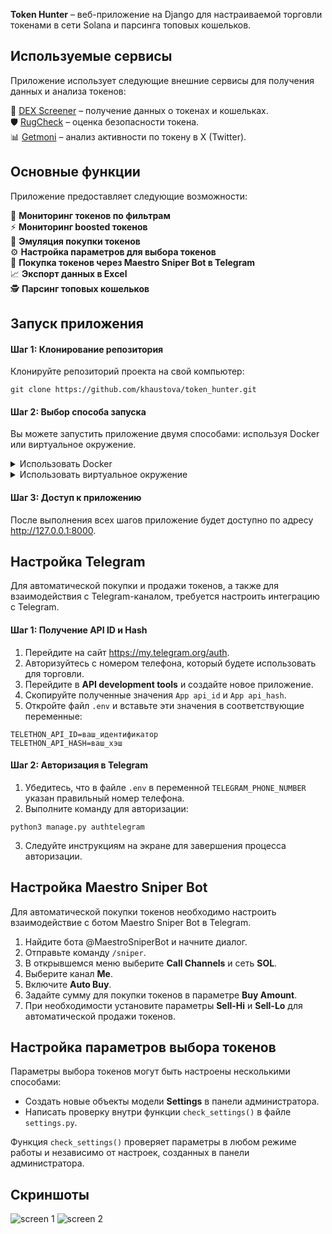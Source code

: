 **Token Hunter** – веб-приложение на Django для настраиваемой торговли токенами в сети Solana и парсинга топовых кошельков.

## Используемые сервисы

Приложение использует следующие внешние сервисы для получения данных и анализа токенов:

:gem:  [DEX Screener](https://dexscreener.com/) – получение данных о токенах и кошельках.  
:shield: [RugCheck](https://rugcheck.xyz/) – оценка безопасности токена.  
:bar_chart: [Getmoni](https://rugcheck.xyz/) – анализ активности по токену в X (Twitter).  

## Основные функции

Приложение предоставляет следующие возможности:

:mag_right: **Мониторинг токенов по фильтрам**  
:zap: **Мониторинг boosted токенов**  
:shopping_cart: **Эмуляция покупки токенов**  
:gear: **Настройка параметров для выбора токенов**  
:robot: **Покупка токенов через Maestro Sniper Bot в Telegram**  
:chart_with_upwards_trend: **Экспорт данных в Excel**  
:detective: **Парсинг топовых кошельков**  

## Запуск приложения

#### Шаг 1: Клонирование репозитория

Клонируйте репозиторий проекта на свой компьютер:

```
git clone https://github.com/khaustova/token_hunter.git
```

#### Шаг 2: Выбор способа запуска

Вы можете запустить приложение двумя способами: используя Docker или виртуальное окружение.

<details>
  <summary>Использовать Docker</summary>

1. Переименуйте файл `.env.example` в `.env` и добавьте свои данные.
2. Запустите проект с помощью команды:
    

```
docker-compose up --build
```
  
</details>  

<details>
  <summary>Использовать виртуальное окружение</summary>

1. Создайте виртуальное окружение:
    

```
python3 -m venv .venv
```

Активируйте виртуальное окружение:

- Для Linux/MacOS:
    

```
source .venv/bin/activate
```

- Для Windows:

```
.venv\Scripts\activate
```

Установите необходимые пакеты:

```
pip install -r requirements.txt
```

- Переименуйте файл `.env.example` в `.env` и добавьте свои данные.
- Убедитесь, что у вас установлены и запущены Redis и PostgreSQL.
- Выполните миграцию базы данных:
    

```
python3 manage.py migrate
```

Запустите Celery:

```
celery -A core worker -l info
```

Запустите сервер:

```
python3 manage.py runserver
```
  
</details> 


#### Шаг 3: Доступ к приложению

После выполнения всех шагов приложение будет доступно по адресу http://127.0.0.1:8000.

## Настройка Telegram

Для автоматической покупки и продажи токенов, а также для взаимодействия с Telegram-каналом, требуется настроить интеграцию с Telegram.

#### Шаг 1: Получение API ID и Hash

1. Перейдите на сайт https://my.telegram.org/auth.
2. Авторизуйтесь с номером телефона, который будете использовать для торговли.
3. Перейдите в **API development tools** и создайте новое приложение.
4. Скопируйте полученные значения `App api_id` и `App api_hash`.
5. Откройте файл `.env` и вставьте эти значения в соответствующие переменные:
    

```
TELETHON_API_ID=ваш_идентификатор
TELETHON_API_HASH=ваш_хэш
```

#### Шаг 2: Авторизация в Telegram

1. Убедитесь, что в файле `.env` в переменной `TELEGRAM_PHONE_NUMBER` указан правильный номер телефона.
2. Выполните команду для авторизации:
    

```
python3 manage.py authtelegram
```

3. Следуйте инструкциям на экране для завершения процесса авторизации.

## Настройка Maestro Sniper Bot

Для автоматической покупки токенов необходимо настроить взаимодействие с ботом Maestro Sniper Bot в Telegram.

1. Найдите бота @MaestroSniperBot и начните диалог.
2. Отправьте команду `/sniper`.
3. В открывшемся меню выберите **Call Channels** и сеть **SOL**.
4. Выберите канал **Me**.
5. Включите **Auto Buy**.
6. Задайте сумму для покупки токенов в параметре **Buy Amount**.
7. При необходимости установите параметры **Sell-Hi** и **Sell-Lo** для автоматической продажи токенов.

## Настройка параметров выбора токенов

Параметры выбора токенов могут быть настроены несколькими способами:

- Создать новые объекты модели **Settings** в панели администратора.
- Написать проверку внутри функции `check_settings()` в файле `settings.py`.

Функция `check_settings()` проверяет параметры в любом режиме работы и независимо от настроек, созданных в панели администратора.

## Скриншоты

![screen 1](https://github.com/user-attachments/assets/560bfbae-61f5-4f05-b6c1-e5352a15b0bf) 
![screen 2](https://github.com/user-attachments/assets/0a6e1f00-770b-4f6d-81c3-34f7e7897429)
